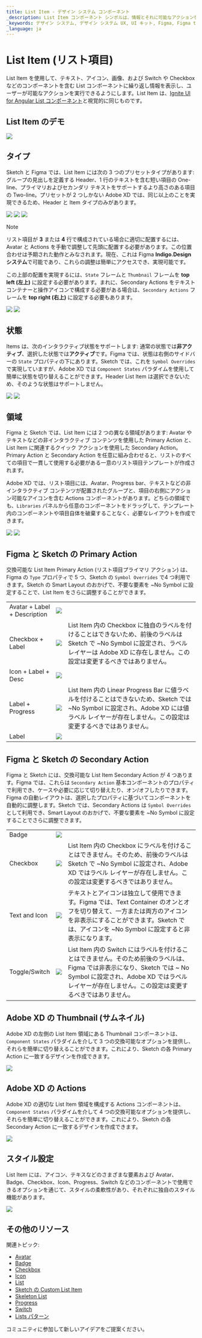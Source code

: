 ```yaml
---
title: List Item - デザイン システム コンポーネント
_description: List Item コンポーネント シンボルは、情報とそれに可能なアクションを表示するために使用されます。
_keywords: デザイン システム, デザイン システム UX, UI キット, Figma, Figma to Angular, Figma からコードをエクスポート, Figma to HTML, Figma UI キット, Sketch, Ignite UI for Angular, Sketch to Angular, Angular, Angular デザイン システム, Sketch からコードをエクスポート, Angular 用のデザイン キット, Sketch HTML, Sketch to HTML, Sketch UI キット, Adobe XD, Adobe XD to Angular, Adobe XD からコードをエクスポート, Adobe XD to HTML, Adobe XD UI キット
_language: ja
---
```


# List Item (リスト項目)

List Item を使用して、テキスト、アイコン、画像、および Switch や Checkbox などのコンポーネントを含む List コンポーネントに繰り返し情報を表示し、ユーザーが可能なアクションを実行できるようにします。List Item は、[Ignite UI for Angular List コンポーネント](https://jp.infragistics.com/products/ignite-ui-angular/angular/components/list.html)と視覚的に同じものです。

## List Item のデモ

<img class="responsive-img" src="../images/list_item_demo.png" srcset="../images/list_item_demo@2x.png 2x" />

## タイプ

Sketch と Figma では、List Item には次の 3 つのプリセットタイプがあります: グループの見出しを定義する Header、1 行のテキストを含む短い項目の One-line、プライマリおよびセカンダリ テキストをサポートするより高さのある項目の Two-line。プリセットが 2 つしかない Adobe XD では、同じ以上のことを実現できるため、Header と Item タイプのみがあります。

<img class="responsive-img" src="../images/list_item_header.png" srcset="../images/list_item_header@2x.png 2x" />
<img class="responsive-img" src="../images/list_item_one-line.png" srcset="../images/list_item_one-line@2x.png 2x" />
<img class="responsive-img" src="../images/list_item_two-line.png" srcset="../images/list_item_two-line@2x.png 2x" />
<div class="divider--half"></div>

> [!NOTE]
> リスト項目が **3** または **4** 行で構成されている場合に適切に配置するには、Avatar と Actions を手動で調整して先頭に配置する必要があります。この位置合わせは予期された動作とみなされます。現在、これは Figma **Indigo.Design システム**で可能であり、これらの調整は簡単にアクセスでき、実現可能です。 
>
> この上部の配置を実現するには、`State` フレームと `Thumbnail` フレームを **top left (左上)** に設定する必要があります。まれに、Secondary Actions をテキスト コンテナーと操作アイコンで構成する必要がある場合は、`Secondary Actions` フレームを **top right (右上)** に設定する必要もあります。 

<img class="responsive-img" src="../images/list_item_three-line.png" srcset="../images/list_item_three-line@2x.png 2x" />
<img class="responsive-img" src="../images/list_item_four-line.png" srcset="../images/list_item_four-line@2x.png 2x" />

## 状態

Items は、次のインタラクティブ状態をサポートします: 通常の状態では**非アクティブ**、選択した状態では**アクティブ**です。Figma では、状態は右側のサイドバーの `State` プロパティの下にあります。Sketch では、これを `Symbol Overrides` で実現していますが、Adobe XD では `Component States` パラダイムを使用して簡単に状態を切り替えることができます。Header List Item は選択できないため、そのような状態はサポートしません。

<img class="responsive-img" src="../images/list_item_inactive.png" srcset="../images/list_item_inactive@2x.png 2x" />
<img class="responsive-img" src="../images/list_item_active.png" srcset="../images/list_item_active@2x.png 2x" />

## 領域

Figma と Sketch では、List Item には 2 つの異なる領域があります: Avatar やテキストなどの非インタラクティブ コンテンツを使用した Primary Action と、List Item に関連するクイック アクションを使用した Secondary Action。Primary Action と Secondary Action を任意に組み合わせると、リストのすべての項目で一貫して使用する必要がある一意のリスト項目テンプレートが作成されます。

Adobe XD では、リスト項目には、Avatar、Progress bar、テキストなどの非インタラクティブ コンテンツが配置されたグループと、項目の右側にアクション可能なアイコンを含む Actions コンポーネントがあります。どちらの領域でも、`Libraries` パネルから任意のコンポーネントをドラッグして、テンプレート内のコンポーネントや項目自体を破棄することなく、必要なレイアウトを作成できます。

<img class="responsive-img" src="../images/list_item_primary.png" srcset="../images/list_item_primary@2x.png 2x" />
<img class="responsive-img" src="../images/list_item_secondary.png" srcset="../images/list_item_secondary@2x.png 2x" />

## Figma と Sketch の Primary Action

交換可能な List Item Primary Action (リスト項目プライマリ アクション) は、Figma の `Type` プロパティで 5 つ、Sketch の `Symbol Overrides` で4 つ利用できます。Sketch の Smart Layout のおかげで、不要な要素を ~No Symbol に設定することで、List Item をさらに調整することができます。

|                              |                                                                                                  |                                                                                                                                            |
| ---------------------------- | ------------------------------------------------------------------------------------------------ | ------------------------------------------------------------------------------------------------------------------------------------------ |
| Avatar + Label + Description | <img class="responsive-img" src="../images/list_item_primary1.png" srcset="../images/list_item_primary1@2x.png 2x" />     |                                                                                                                                            |
| Checkbox + Label               | <img class="responsive-img" src="../images/list_item_primary2.png" srcset="../images/list_item_primary2@2x.png 2x" />   |  List Item 内の Checkbox に独自のラベルを付けることはできないため、前後のラベルは Sketch で ~No Symbol に設定され、ラベル レイヤーは Adobe XD に存在しません。この設定は変更するべきではありません。 |
| Icon + Label + Desc | <img class="responsive-img" src="../images/list_item_primary3.png" srcset="../images/list_item_primary3@2x.png 2x" />   |                                                                                                                                            |
| Label + Progress          | <img class="responsive-img" src="../images/list_item_primary4.png" srcset="../images/list_item_primary4@2x.png 2x" />   | List Item 内の Linear Progress Bar に値ラベルを付けることはできないため、Sketch では ~No Symbol に設定され、Adobe XD には値ラベル レイヤーが存在しません。この設定は変更するべきではありません。 |                                    
| Label | <img class="responsive-img" src="../images/list_item_primary5.png" srcset="../images/list_item_primary5@2x.png 2x" />     |                                                                                                                                            |

## Figma と Sketch の Secondary Action

Figma と Sketch には、交換可能な List Item Secondary Action が 4 つあります。Figma では、これらは `Secondary Action` 基本コンポーネントのプロパティで利用でき、ケースや必要に応じて切り替えたり、オン/オフしたりできます。Figma の自動レイアウトは、選択したプロパティに基づいてコンポーネントを自動的に調整します。Sketch では、Secondary Actions は `Symbol Overrides` として利用でき、Smart Layout のおかげで、不要な要素を ~No Symbol に設定することでさらに調整できます。

|                  |                                                                                                    |                                                                                                                                       |
| ---------------- | -------------------------------------------------------------------------------------------------- | ------------------------------------------------------------------------------------------------------------------------------------- |
| Badge            | <img class="responsive-img" src="../images/list_item_secondary.png" srcset="../images/list_item_secondary@2x.png 2x" />   |                                                                                                                                       |
| Checkbox         | <img class="responsive-img" src="../images/list_item_secondary2.png" srcset="../images/list_item_secondary2@2x.png 2x" /> | List Item 内の Checkbox にラベルを付けることはできません。そのため、前後のラベルは Sketch で ~No Symbol に設定され、Adobe XD ではラベル レイヤーが存在しません。この設定は変更するべきではありません。 |
| Text and Icon            | <img class="responsive-img" src="../images/list_item_secondary3.png" srcset="../images/list_item_secondary3@2x.png 2x" /> | テキストとアイコンは独立して使用できます。Figma では、Text Container のオンとオフを切り替えて、一方または両方のアイコンを非表示にすることができます。Sketch では、アイコンを ~No Symbol に設定すると非表示になります。                                                                                                                                     |
| Toggle/Switch             | <img class="responsive-img" src="../images/list_item_secondary4.png" srcset="../images/list_item_secondary4@2x.png 2x" /> | List Item 内の Switch にはラベルを付けることはできません。そのため前後のラベルは、Figma では非表示になり、Sketch では ~ No Symbol に設定され、Adobe XD ではラベル レイヤーが存在しません。この設定は変更するべきではありません。   |                                                                                                                                          |

## Adobe XD の Thumbnail (サムネイル)

Adobe XD の左側の List Item 領域にある Thumbnail コンポーネントは、`Component States` パラダイムを介して 3 つの交換可能なオプションを提供し、それらを簡単に切り替えることができます。これにより、Sketch の各 Primary Action に一致するデザインを作成できます。

<img class="responsive-img" src="../images/thumbnail_xd.png" srcset="../images/thumbnail_xd@2x.png 2x" />

## Adobe XD の Actions

Adobe XD の適切な List Item 領域を構成する Actions コンポーネントは、`Component States` パラダイムを介して 4 つの交換可能なオプションを提供し、それらを簡単に切り替えることができます。これにより、Sketch の各 Secondary Action に一致するデザインを作成できます。

<img class="responsive-img" src="../images/actions_xd.png" srcset="../images/actions_xd@2x.png 2x" />

## スタイル設定

List Item には、アイコン、テキスなどのさまざまな要素および Avatar、Badge、Checkbox、Icon、Progress、Switch などのコンポーネントで使用できるオプションを通じて、スタイルの柔軟性があり、それぞれに独自のスタイル機能があります。

<img class="responsive-img" src="../images/list_item_styling.png" srcset="../images/list_item_styling@2x.png 2x" />

## その他のリソース

関連トピック:

- [Avatar](avatar.md)
- [Badge](badge.md)
- [Checkbox](checkbox.md)
- [Icon](icon.md)
- [List](list.md)
- [Sketch の Custom List Item](list-custom.md)
- [Skeleton List](list-skeleton.md)
- [Progress](progress.md)
- [Switch](switch.md)
- [Lists パターン](../patterns/lists.md)
  <div class="divider--half"></div>

コミュニティに参加して新しいアイデアをご提案ください。
